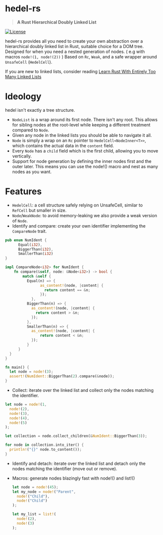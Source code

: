 
# hedel-rs

> **A Rust Hierarchical Doubly Linked List**

[![License](https://img.shields.io/badge/licence-GPL3.0-blue)](LICENSE-GPL)

hedel-rs provides all you need to create your own abstraction over a
hierarchical doubly linked list in Rust, suitable choice for a DOM tree.
Designed for when you need a nested generation of nodes. ( e.g with macros ```node!(1, node!(2))``` )
Based on `Rc`, `Weak`, and a safe wrapper around `UnsafeCell` (`HedelCell`).

If you are new to linked lists, consider reading [Learn Rust With Entirely Too Many Linked Lists](https://rust-unofficial.github.io/too-many-lists/)

# Ideology

hedel isn't exactly a tree structure.

- `NodeList` is a wrap around its first node. There isn't any root. This allows for
  sibling nodes at the root-level while keeping a different treatment compared to `Node`.
- Given any node in the linked lists you should be able to navigate it all.
- `Node` is simply a wrap on an `Rc` pointer to `HedelCell<NodeInner<T>>`, which contains the actual data in the `content` field.
- Every `Node` has a `child` field which is the first child, allowing you to move vertically.
- Support for node generation by defining the inner nodes first and the outer later.
  This means you can use the node!() macro and nest as many nodes as you want.

# Features

- `HedelCell`: a cell structure safely relying on UnsafeCell, similar to `RefCell` but smaller in size.
- `Node`/`WeakNode`: to avoid memory-leaking we also provide a weak version of `Node`.
- Identify and compare: create your own identifier implementing the `CompareNode` trait.

```rust
pub enum NumIdent {
      Equal(i32),
      BiggerThan(i32),
      SmallerThan(i32)
}

impl CompareNode<i32> for NumIdent {
    fn compare(&self, node: &Node<i32>) -> bool {
        match &self {
          Equal(n) => {
                as_content!(node, |content| {
                  return content == &n;
                });
            },
          BiggerThan(n) => {
            as_content!(node, |content| {
              return content > &n;
            });
          },
          SmallerThan(n) => {
            as_content!(node, |content| {
                return content < &n;
            });
          }
      }
  }
}

fn main() {
  let node = node!(3);
  assert!(NumIdent::BiggerThan(2).compare(&node));
}  
```
- Collect: iterate over the linked list and collect
  only the nodes matching the identifier.
```rust
let node = node!(1,
  node!(2),
  node!(3),
  node!(4),
  node!(5)
);

let collection = node.collect_children(&NumIdent::BiggerThan(3));

for node in collection.into_iter() {
  println!("{}" node.to_content());
}
```
- Identify and detach: iterate over the linked list and detach only the nodes matching the identifier (move out or remove).
- Macros: generate nodes blazingly fast with node!() and list!()
  
  ```rust
  let node = node!(45);
  let my_node = node!("Parent",
    node!("Child"),
    node!("Child")
  );

  let my_list = list!(
    node!(2),
    node!(3)
  );
  ```
